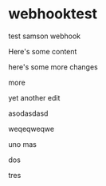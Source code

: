 # webhooktest
test samson webhook

Here's some content

here's some more changes

more

yet another edit

asodasdasd

weqeqweqwe

uno mas

dos

tres